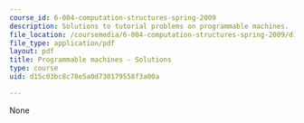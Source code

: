 ```yaml
---
course_id: 6-004-computation-structures-spring-2009
description: Solutions to tutorial problems on programmable machines.
file_location: /coursemedia/6-004-computation-structures-spring-2009/d15c03bc8c78e5a0d730179558f3a00a_MIT6_004s09_tutor11_sol.pdf
file_type: application/pdf
layout: pdf
title: Programmable machines - Solutions
type: course
uid: d15c03bc8c78e5a0d730179558f3a00a

---
```

None